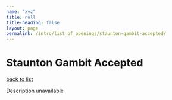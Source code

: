 ```yaml
---
name: "xyz"
title: null
title-heading: false
layout: page
permalink: /intro/list_of_openings/staunton-gambit-accepted/
---
```


# Staunton Gambit Accepted

[back to list](../../list_of_openings)

Description unavailable